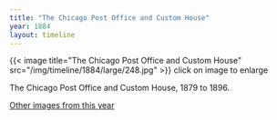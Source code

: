 ```yaml
---
title: "The Chicago Post Office and Custom House"
year: 1884
layout: timeline
---
```


{{< image title="The Chicago Post Office and Custom House" src="/img/timeline/1884/large/248.jpg" >}}
click on image to enlarge 

The Chicago Post Office and Custom House, 1879 to 1896.  

[Other images from this year](/historical/timeline/1884)